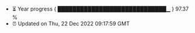 - ⏳ Year progress { █████████████████████████████▁ } 97.37 %
- ⏰ Updated on Thu, 22 Dec 2022 09:17:59 GMT

